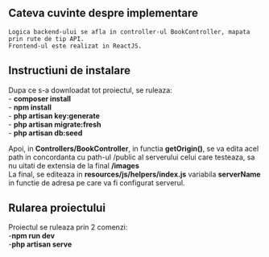 ## Cateva cuvinte despre implementare
	Logica backend-ului se afla in controller-ul BookController, mapata prin rute de tip API.
	Frontend-ul este realizat in ReactJS.

## Instructiuni de instalare

Dupa ce s-a downloadat tot proiectul, se ruleaza:<br>
	- <b>composer install</b><br>
	- <b>npm install</b><br>
	- <b>php artisan key:generate</b><br>
	- <b>php artisan migrate:fresh</b><br>
	- <b>php artisan db:seed</b><br>
	
Apoi, in <b>Controllers/BookController</b>, in functia <b>getOrigin()</b>, se va edita acel path in concordanta cu path-ul /public al serverului celui care testeaza, sa nu uitati de extensia de la final <b>/images</b><br>
La final, se editeaza in <b>resources/js/helpers/index.js</b> variabila <b>serverName</b> in functie de adresa pe care va fi configurat serverul.

## Rularea proiectului

Proiectul se ruleaza prin 2 comenzi:<br>
	-<b>npm run dev</b><br>
	-<b>php artisan serve</b><br>
